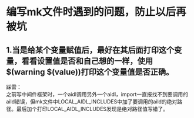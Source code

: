 # 编写mk文件时遇到的问题，防止以后再被坑 #
## 1.当是给某个变量赋值后，最好在其后面打印这个变量，看看设置值是否和自己想的一样，使用$(warning $(value))打印这个变量值是否正确。 ##
踩雷：<br>
之前写中间件框架时，一个aidl调用另外一个aidl，import一直报找不到要调用的aild错误，但mk文件中LOCAL_AIDL_INCLUDES中加了要调用的aild的绝对路径。最后加个打印LOCAL_AIDL_INCLUDES发现是绝对路径值写错了。
